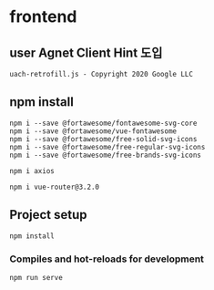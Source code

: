# frontend

## user Agnet Client Hint 도입
```
uach-retrofill.js - Copyright 2020 Google LLC
```

## npm install
```
npm i --save @fortawesome/fontawesome-svg-core
npm i --save @fortawesome/vue-fontawesome
npm i --save @fortawesome/free-solid-svg-icons
npm i --save @fortawesome/free-regular-svg-icons
npm i --save @fortawesome/free-brands-svg-icons

npm i axios

npm i vue-router@3.2.0
```


## Project setup
```
npm install
```

### Compiles and hot-reloads for development
```
npm run serve
```

